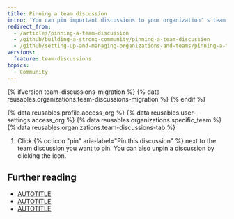 ```yaml
---
title: Pinning a team discussion
intro: 'You can pin important discussions to your organization''s team pages for easy reference, and unpin discussions that are no longer relevant.'
redirect_from:
  - /articles/pinning-a-team-discussion
  - /github/building-a-strong-community/pinning-a-team-discussion
  - /github/setting-up-and-managing-organizations-and-teams/pinning-a-team-discussion
versions:
  feature: team-discussions
topics:
  - Community
---
```


{% ifversion team-discussions-migration %}
{% data reusables.organizations.team-discussions-migration %}
{% endif %}

{% data reusables.profile.access_org %}
{% data reusables.user-settings.access_org %}
{% data reusables.organizations.specific_team %}
{% data reusables.organizations.team-discussions-tab %}
1. Click {% octicon "pin" aria-label="Pin this discussion" %} next to the team discussion you want to pin. You can also unpin a discussion by clicking the icon.

## Further reading

* [AUTOTITLE](/organizations/collaborating-with-your-team/about-team-discussions)
* [AUTOTITLE](/organizations/collaborating-with-your-team/creating-a-team-discussion)
* [AUTOTITLE](/organizations/collaborating-with-your-team/editing-or-deleting-a-team-discussion)
